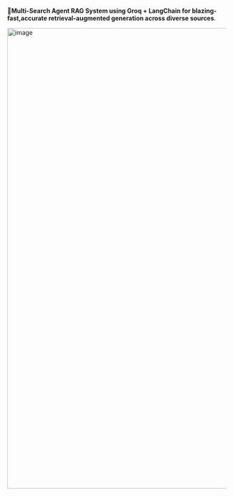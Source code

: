 🚀**Multi-Search Agent RAG System using Groq + LangChain for blazing-fast,accurate retrieval-augmented generation across diverse sources**.

<img width="1885" height="1055" alt="image" src="https://github.com/user-attachments/assets/a076a66a-fa56-45e1-bd1a-074d71742ca6" />
